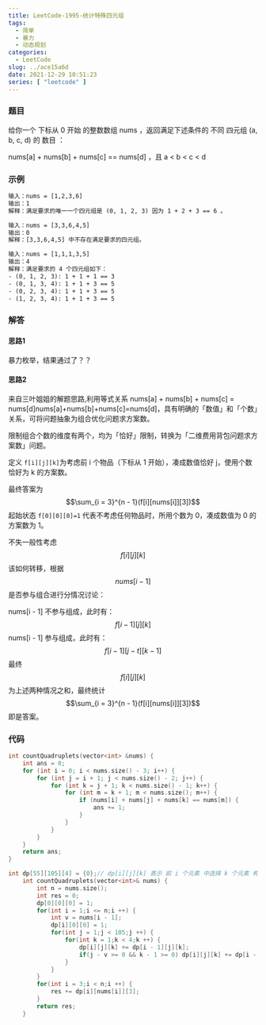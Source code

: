 ```yaml
---
title: LeetCode-1995-统计特殊四元组
tags:
  - 简单
  - 暴力
  - 动态规划
categories:
  - LeetCode
slug: ../ace15a6d
date: 2021-12-29 10:51:23
series: [ "leetcode" ] 
---
```


### 题目

给你一个 下标从 0 开始 的整数数组 nums ，返回满足下述条件的 不同 四元组 (a, b, c, d) 的 数目 ：

nums[a] + nums[b] + nums[c] == nums[d] ，且
a < b < c < d

<!--more-->

### 示例
```tex
输入：nums = [1,2,3,6]
输出：1
解释：满足要求的唯一一个四元组是 (0, 1, 2, 3) 因为 1 + 2 + 3 == 6 。
```
```tex
输入：nums = [3,3,6,4,5]
输出：0
解释：[3,3,6,4,5] 中不存在满足要求的四元组。
```
```tex
输入：nums = [1,1,1,3,5]
输出：4
解释：满足要求的 4 个四元组如下：
- (0, 1, 2, 3): 1 + 1 + 1 == 3
- (0, 1, 3, 4): 1 + 1 + 3 == 5
- (0, 2, 3, 4): 1 + 1 + 3 == 5
- (1, 2, 3, 4): 1 + 1 + 3 == 5
```

### 解答

#### 思路1

暴力枚举，结果通过了？？

#### 思路2

来自三叶姐姐的解题思路,利用等式关系 nums[a] + nums[b] + nums[c] = nums[d]nums[a]+nums[b]+nums[c]=nums[d]，具有明确的「数值」和「个数」关系，可将问题抽象为组合优化问题求方案数。

限制组合个数的维度有两个，均为「恰好」限制，转换为「二维费用背包问题求方案数」问题。

定义 `f[i][j][k]`为考虑前 i 个物品（下标从 1 开始），凑成数值恰好 j，使用个数恰好为 k 的方案数。

最终答案为 $$\sum_{i = 3}^{n - 1}(f[i][nums[i]][3])$$起始状态 `f[0][0][0]=1` 代表不考虑任何物品时，所用个数为 0，凑成数值为 0 的方案数为 1。

不失一般性考虑 $$f[i][j][k]$$ 该如何转移，根据 $$nums[i - 1]$$ 是否参与组合进行分情况讨论：

nums[i - 1] 不参与组成，此时有：$$f[i - 1][j][k]$$
nums[i - 1] 参与组成，此时有：$$f[i - 1][j - t][k - 1]$$
最终 $$f[i][j][k]$$为上述两种情况之和，最终统计 $$\sum_{i = 3}^{n - 1}(f[i][nums[i]][3])$$即是答案。

### 代码

```C++
int countQuadruplets(vector<int> &nums) {
    int ans = 0;
    for (int i = 0; i < nums.size() - 3; i++) {
        for (int j = i + 1; j < nums.size() - 2; j++) {
            for (int k = j + 1; k < nums.size() - 1; k++) {
                for (int m = k + 1; m < nums.size(); m++) {
                    if (nums[i] + nums[j] + nums[k] == nums[m]) {
                        ans += 1;
                    }
                }
            }
        }
    }
    return ans;
}
```

```c++
int dp[55][105][4] = {0};// dp[i][j][k] 表示 前 i 个元素 中选择 k 个元素 构成大小 j 的方案数
    int countQuadruplets(vector<int>& nums) {
        int n = nums.size();
        int res = 0;
        dp[0][0][0] = 1;
        for(int i = 1;i <= n;i ++) {
            int v = nums[i - 1];
            dp[i][0][0] = 1;
            for(int j = 1;j < 105;j ++) {
                for(int k = 1;k < 4;k ++) {
                    dp[i][j][k] += dp[i - 1][j][k];
                    if(j - v >= 0 && k - 1 >= 0) dp[i][j][k] += dp[i - 1][j - v][k - 1];
                }
            }
        }
        for(int i = 3;i < n;i ++) {
            res += dp[i][nums[i]][3];
        }
        return res;
    }
```

